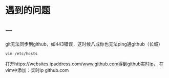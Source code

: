 # 遇到的问题
## 一
git无法同步到github，如443错误，这时候八成你也无法ping通github（长城）
```
vim /etc/hosts
```
打开https://websites.ipaddress.com/www.github.com得到github实时ip，
在vim中添加：实时ip github.com